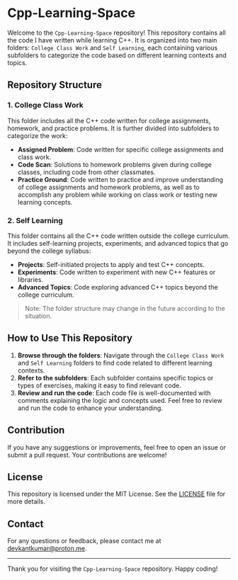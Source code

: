 # Cpp-Learning-Space

Welcome to the `Cpp-Learning-Space` repository! This repository contains all the code I have written while learning C++. It is organized into two main folders: `College Class Work` and `Self Learning`, each containing various subfolders to categorize the code based on different learning contexts and topics.

## Repository Structure

### 1. College Class Work

This folder includes all the C++ code written for college assignments, homework, and practice problems. It is further divided into subfolders to categorize the work:

- **Assigned Problem**: Code written for specific college assignments and class work.
- **Code Scan**: Solutions to homework problems given during college classes, including code from other classmates.
- **Practice Ground**: Code written to practice and improve understanding of college assignments and homework problems, as well as to accomplish any problem while working on class work or testing new learning concepts.

### 2. Self Learning

This folder contains all the C++ code written outside the college curriculum. It includes self-learning projects, experiments, and advanced topics that go beyond the college syllabus:

- **Projects**: Self-initiated projects to apply and test C++ concepts.
- **Experiments**: Code written to experiment with new C++ features or libraries.
- **Advanced Topics**: Code exploring advanced C++ topics beyond the college curriculum.

> Note: The folder structure may change in the future according to the situation.

## How to Use This Repository

1. **Browse through the folders**: Navigate through the `College Class Work` and `Self Learning` folders to find code related to different learning contexts.
2. **Refer to the subfolders**: Each subfolder contains specific topics or types of exercises, making it easy to find relevant code.
3. **Review and run the code**: Each code file is well-documented with comments explaining the logic and concepts used. Feel free to review and run the code to enhance your understanding.

## Contribution

If you have any suggestions or improvements, feel free to open an issue or submit a pull request. Your contributions are welcome!

## License

This repository is licensed under the MIT License. See the [LICENSE](LICENSE) file for more details.

## Contact

For any questions or feedback, please contact me at devkantkumar@proton.me.

---

Thank you for visiting the `Cpp-Learning-Space` repository. Happy coding!
